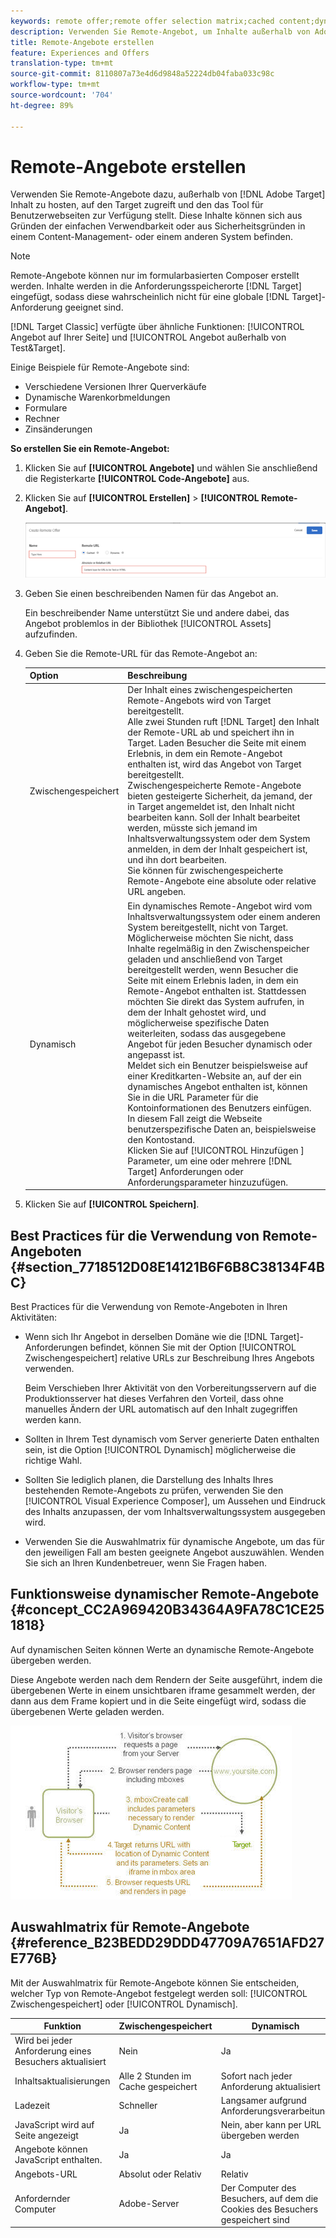 ```yaml
---
keywords: remote offer;remote offer selection matrix;cached content;dynamic content
description: Verwenden Sie Remote-Angebot, um Inhalte außerhalb von Adobe Target zu hosten, auf die die Zielgruppe verweist und die für die Websites von Benutzern bereitgestellt werden. Diese Inhalte können sich aus Gründen der einfachen Verwendbarkeit oder aus Sicherheitsgründen in einem Content-Management- oder einem anderen System befinden.
title: Remote-Angebote erstellen
feature: Experiences and Offers
translation-type: tm+mt
source-git-commit: 8110807a73e4d6d9848a52224db04faba033c98c
workflow-type: tm+mt
source-wordcount: '704'
ht-degree: 89%

---
```



# Remote-Angebote erstellen

Verwenden Sie Remote-Angebote dazu, außerhalb von [!DNL Adobe Target] Inhalt zu hosten, auf den Target zugreift und den das Tool für Benutzerwebseiten zur Verfügung stellt. Diese Inhalte können sich aus Gründen der einfachen Verwendbarkeit oder aus Sicherheitsgründen in einem Content-Management- oder einem anderen System befinden.

>[!NOTE]
>
>Remote-Angebote können nur im formularbasierten Composer erstellt werden. Inhalte werden in die Anforderungsspeicherorte [!DNL Target] eingefügt, sodass diese wahrscheinlich nicht für eine globale [!DNL Target]-Anforderung geeignet sind.
>
>[!DNL Target Classic] verfügte über ähnliche Funktionen: [!UICONTROL Angebot auf Ihrer Seite] und [!UICONTROL Angebot außerhalb von Test&amp;Target].

Einige Beispiele für Remote-Angebote sind:

* Verschiedene Versionen Ihrer Querverkäufe
* Dynamische Warenkorbmeldungen
* Formulare
* Rechner
* Zinsänderungen

**So erstellen Sie ein Remote-Angebot:**

1. Klicken Sie auf **[!UICONTROL Angebote]** und wählen Sie anschließend die Registerkarte **[!UICONTROL Code-Angebote]** aus.
1. Klicken Sie auf **[!UICONTROL Erstellen]** > **[!UICONTROL Remote-Angebot]**.

   ![](assets/remote_offer_ui.png)

1. Geben Sie einen beschreibenden Namen für das Angebot an.

   Ein beschreibender Name unterstützt Sie und andere dabei, das Angebot problemlos in der Bibliothek [!UICONTROL Assets] aufzufinden.

1. Geben Sie die Remote-URL für das Remote-Angebot an:

   | Option | Beschreibung |
   |--- |--- |
   | Zwischengespeichert | Der Inhalt eines zwischengespeicherten Remote-Angebots wird von Target bereitgestellt.<br>Alle zwei Stunden ruft [!DNL Target] den Inhalt der Remote-URL ab und speichert ihn in Target. Laden Besucher die Seite mit einem Erlebnis, in dem ein Remote-Angebot enthalten ist, wird das Angebot von Target bereitgestellt.<br>Zwischengespeicherte Remote-Angebote bieten gesteigerte Sicherheit, da jemand, der in Target angemeldet ist, den Inhalt nicht bearbeiten kann. Soll der Inhalt bearbeitet werden, müsste sich jemand im Inhaltsverwaltungssystem oder dem System anmelden, in dem der Inhalt gespeichert ist, und ihn dort bearbeiten.<br>Sie können für zwischengespeicherte Remote-Angebote eine absolute oder relative URL angeben. |
   | Dynamisch | Ein dynamisches Remote-Angebot wird vom Inhaltsverwaltungssystem oder einem anderen System bereitgestellt, nicht von Target.<br>Möglicherweise möchten Sie nicht, dass Inhalte regelmäßig in den Zwischenspeicher geladen und anschließend von Target bereitgestellt werden, wenn Besucher die Seite mit einem Erlebnis laden, in dem ein Remote-Angebot enthalten ist. Stattdessen möchten Sie direkt das System aufrufen, in dem der Inhalt gehostet wird, und möglicherweise spezifische Daten weiterleiten, sodass das ausgegebene Angebot für jeden Besucher dynamisch oder angepasst ist.<br>Meldet sich ein Benutzer beispielsweise auf einer Kreditkarten-Website an, auf der ein dynamisches Angebot enthalten ist, können Sie in die URL Parameter für die Kontoinformationen des Benutzers einfügen. In diesem Fall zeigt die Webseite benutzerspezifische Daten an, beispielsweise den Kontostand.<br>Klicken Sie auf  [!UICONTROL Hinzufügen ] Parameter, um eine oder mehrere  [!DNL Target] Anforderungen oder Anforderungsparameter hinzuzufügen. |

1. Klicken Sie auf **[!UICONTROL Speichern]**.

## Best Practices für die Verwendung von Remote-Angeboten {#section_7718512D08E14121B6F6B8C38134F4BC}

Best Practices für die Verwendung von Remote-Angeboten in Ihren Aktivitäten:

* Wenn sich Ihr Angebot in derselben Domäne wie die [!DNL Target]-Anforderungen befindet, können Sie mit der Option [!UICONTROL Zwischengespeichert] relative URLs zur Beschreibung Ihres Angebots verwenden.

   Beim Verschieben Ihrer Aktivität von den Vorbereitungsservern auf die Produktionsserver hat dieses Verfahren den Vorteil, dass ohne manuelles Ändern der URL automatisch auf den Inhalt zugegriffen werden kann.

* Sollten in Ihrem Test dynamisch vom Server generierte Daten enthalten sein, ist die Option [!UICONTROL Dynamisch] möglicherweise die richtige Wahl.
* Sollten Sie lediglich planen, die Darstellung des Inhalts Ihres bestehenden Remote-Angebots zu prüfen, verwenden Sie den [!UICONTROL Visual Experience Composer], um Aussehen und Eindruck des Inhalts anzupassen, der vom Inhaltsverwaltungssystem ausgegeben wird.
* Verwenden Sie die Auswahlmatrix für dynamische Angebote, um das für den jeweiligen Fall am besten geeignete Angebot auszuwählen. Wenden Sie sich an Ihren Kundenbetreuer, wenn Sie Fragen haben.

## Funktionsweise dynamischer Remote-Angebote {#concept_CC2A969420B34364A9FA78C1CE251818}

Auf dynamischen Seiten können Werte an dynamische Remote-Angebote übergeben werden.

Diese Angebote werden nach dem Rendern der Seite ausgeführt, indem die übergebenen Werte in einem unsichtbaren iframe gesammelt werden, der dann aus dem Frame kopiert und in die Seite eingefügt wird, sodass die übergebenen Werte geladen werden.

![](assets/remote_offer_howitworks_2.jpeg)

## Auswahlmatrix für Remote-Angebote {#reference_B23BEDD29DDD47709A7651AFD27E776B}

Mit der Auswahlmatrix für Remote-Angebote können Sie entscheiden, welcher Typ von Remote-Angebot festgelegt werden soll: [!UICONTROL Zwischengespeichert] oder [!UICONTROL Dynamisch].

| Funktion | Zwischengespeichert | Dynamisch |
|--- |--- |--- |
| Wird bei jeder Anforderung eines Besuchers aktualisiert | Nein | Ja |
| Inhaltsaktualisierungen | Alle 2 Stunden im Cache gespeichert | Sofort nach jeder Anforderung aktualisiert |
| Ladezeit | Schneller | Langsamer aufgrund Anforderungsverarbeitung |
| JavaScript wird auf Seite angezeigt | Ja | Nein, aber kann per URL übergeben werden |
| Angebote können JavaScript enthalten. | Ja | Ja |
| Angebots-URL | Absolut      oder Relativ | Relativ |
| Anfordernder Computer | Adobe-Server | Der Computer des Besuchers, auf dem die Cookies des Besuchers gespeichert sind |